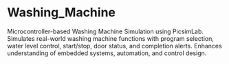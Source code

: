 # Washing_Machine
Microcontroller-based Washing Machine Simulation using PicsimLab. Simulates real-world washing machine functions with program selection, water level control, start/stop, door status, and completion alerts. Enhances understanding of embedded systems, automation, and control design.
